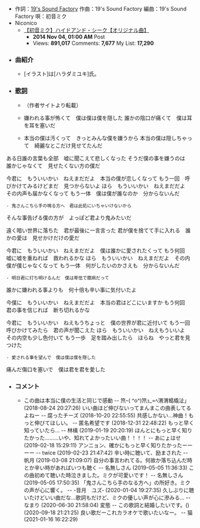 - 作詞：[19's Sound Factory](https://w.atwiki.jp/hmiku/pages/215.html)
作曲：19's Sound Factory
編曲：19's Sound Factory
唄：初音ミク
- Niconico
    - [【初音ミク】ハイドアンド・シーク【オリジナル曲】](https://www.nicovideo.jp/watch/sm24841816)
        - **2014 Nov 04, 01:00 AM** Post
        - Views: **891,017** Comments: **7,677** My List: **17,290**
- ### 曲紹介
    - [イラスト]は[ハラダミユキ]氏。
- ### [歌詞](https://w.atwiki.jp/hmiku/pages/30691.html)
    - （作者サイトより転載）
    - 嫌われる事が怖くて　僕は僕は僕を隠した
誰かの陰口が痛くて　僕は耳を耳を塞いだ


    - 本当の僕は汚くって　きっとみんな僕を嫌うから
本当の僕は隠しちゃって　綺麗なとこだけ見せてたんだ

ある日誰の言葉も全部　嘘に聞こえて悲しくなった
そうだ僕の事を嫌うのは　誰かじゃなくて　見せたくない方の僕だ

今君に　もういいかい　ねえまだだよ　本当の僕が恋しくなって
もう一回　呼びかけてみるけどまだ　見つからないよ
ほら　もういいかい　ねえまだだよ　その内声も届かなくなって
もう一体　僕は僕が誰なのか　分からないんだ


    - 鬼さんこちら手の鳴る方へ　君は此処にいちゃいけないから
そんな事告げる僕の方が　よっぽど君より鬼みたいだ

遠く暗い世界に落ちた　君が最後に一言言った
君が僕を捨てて手に入れる　誰かの愛は　見せかけだけの愛だ

今君に　もういいかい　ねえまだだよ　僕は誰かに愛されたくって
もう何回　嘘に嘘を重ねれば　救われるかな
ほら　もういいかい　ねえまだだよ　その内僕が僕じゃなくなって
もう一体　何がしたいのかさえも　分からないんだ


    - 明日君に打ち明けるんだ　僕は卑怯で臆病だって
誰かに嫌われる事よりも　何十倍も辛い事に気付いたよ

今僕に　もういいかい　ねえまだだよ　本当の君はどこにいますか
もう何回　君の事を信じれば　断ち切れるかな

今君に　もういいかい　ねえもうちょっと　僕の世界が君に近付いて
もう一回　呼びかけてみたら　君の声が聞こえた
ほら　もういいかい　ねえもういいよ　その内空も少し色付いて
もう一歩　足を踏み出したら　ほらね　やっと君を見つけた


    - 愛される事を望んで　僕は僕は僕を隠した
痛んだ傷口を塞いで　僕は君を君を愛した
- ### コメント
    - この曲は本当に僕の生活と同じで感動 -- 笊ｰ( ^o^)笊ｮ_=ﾍ渭渭槝橇沚｣ (2018-08-24 20:27:26)
いい曲ほど伸びないってまんまこの曲表してるよねー -- 腐ったチーズ (2018-10-20 22:55:55)
共感しかない...神曲！もっと伸びてほしい。 -- 匿名希望です (2018-12-31 22:48:22)
もっと早く知っていたら… -- 林檎 (2019-01-19 20:20:19)
ほんとにもっと早く知りたかった………いや、知れてよかったいい曲！！！！ -- あにょはせ (2019-02-18 15:29:11)
アンニョン、確かにもっと早く知りたかったーーーー -- twice (2019-02-23 21:47:42)
辛い時に聴いて、励まされた -- 帆月 (2019-03-08 21:09:07)
自分の事言われてる。何故か落ち込んだ時とか辛い時があればいつも聴く -- 名無しさん (2019-05-05 11:36:33)
この曲初めて聴いた時泣きました。ミクが可愛いです！ -- 名無しさん (2019-05-05 17:50:35)
「鬼さんこちら手のなる方へ」の所好き。ミクの声が心に響く。 -- -音月　ユズ‐ (2020-01-04 19:27:35)
久しぶりに聴いたけどいい曲だな…歌詞もだけど、ミクの優しい声が心に滲みる… -- なまり (2020-06-30 21:58:04)
変態 -- この歌詞と結婚したいです。() (2020-09-18 21:21:25)
良い歌だーこれカラオケで歌いたいなー。 -- 猫 (2021-01-16 16:22:29)
